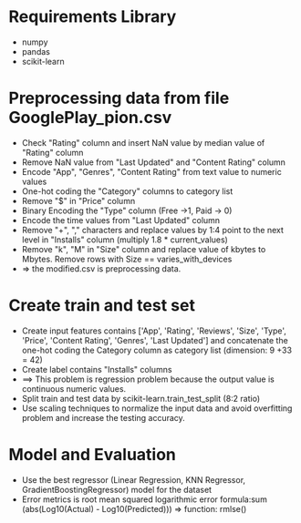 # Requirements Library
- numpy
- pandas
- scikit-learn

# Preprocessing data from file GooglePlay_pion.csv
- Check "Rating" column and insert NaN value by median value of "Rating" column
- Remove NaN value from "Last Updated" and "Content Rating" column
- Encode "App", "Genres", "Content Rating" from text value to numeric values
- One-hot coding the "Category" columns to category list
- Remove "$" in "Price" column
- Binary Encoding the "Type" column (Free ->1, Paid -> 0)
- Encode the time values from "Last Updated" column
- Remove "+", "," characters and replace values by 1:4 point to the next level in "Installs" column (multiply 1.8 * current_values)
- Remove "k", "M" in "Size" column and replace value of kbytes to Mbytes. Remove rows with Size == varies_with_devices
- => the modified.csv is preprocessing data.
# Create train and test set
- Create input features contains ['App', 'Rating', 'Reviews', 'Size', 'Type', 'Price', 'Content Rating', 'Genres', 'Last Updated'] and concatenate the one-hot coding the Category column as category list (dimension: 9 +33 = 42)
- Create label contains "Installs" columns
- ==> This problem is regression problem because the output value is continuous numeric values.
- Split train and test data by scikit-learn.train_test_split (8:2 ratio)
- Use scaling techniques to normalize the input data and avoid overfitting problem and increase the testing accuracy.
# Model and Evaluation
- Use the best regressor (Linear Regression, KNN Regressor, GradientBoostingRegressor) model for the dataset
- Error metrics is root mean squared logarithmic error  formula:sum (abs(Log10(Actual) - Log10(Predicted))) => function: rmlse()
